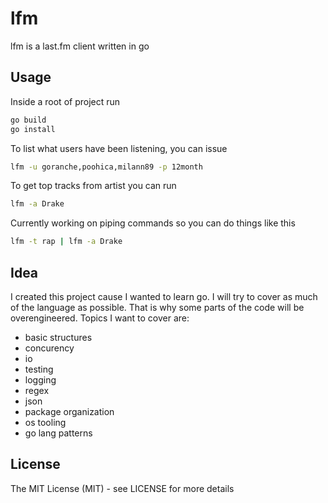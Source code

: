 # lfm

lfm is a last.fm client written in go

## Usage

Inside a root of project run

```bash
go build
go install
```

To list what users have been listening, you can issue

```bash
lfm -u goranche,poohica,milann89 -p 12month
```

To get top tracks from artist you can run

```bash
lfm -a Drake
```

Currently working on piping commands so you can do things like this

```bash
lfm -t rap | lfm -a Drake
```

## Idea 

I created this project cause I wanted to learn go. I will try to cover as much of the language as possible. That is why some parts of the code will be overengineered. Topics I want to cover are:

- basic structures
- concurency
- io
- testing
- logging
- regex
- json
- package organization
- os tooling
- go lang patterns


## License

The MIT License (MIT) - see LICENSE for more details